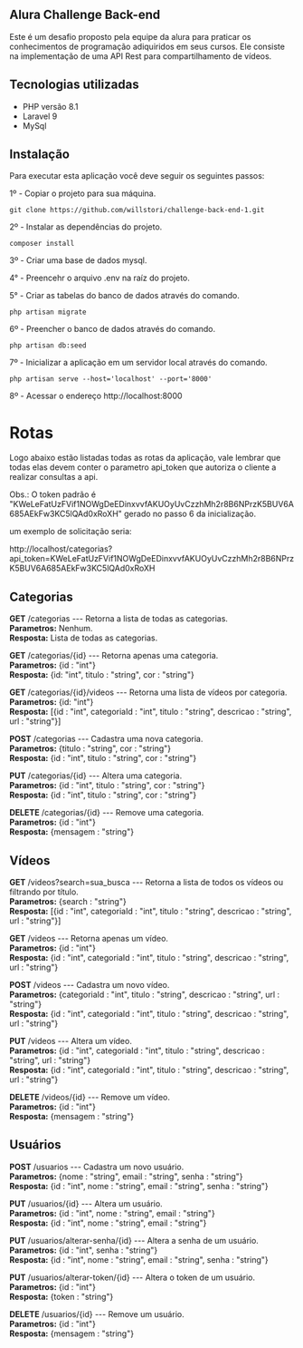 ## Alura Challenge Back-end

Este é um desafio proposto pela equipe da alura para praticar os conhecimentos de programação adiquiridos em seus cursos. Ele consiste na implementação de uma API Rest para compartilhamento de vídeos.

## Tecnologias utilizadas

- PHP versão 8.1
- Laravel 9
- MySql

## Instalação

Para executar esta aplicação você deve seguir os seguintes passos:

1º - Copiar o projeto para sua máquina.

```
git clone https://github.com/willstori/challenge-back-end-1.git
```

2º - Instalar as dependências do projeto.

```
composer install
```

3º - Criar uma base de dados mysql.

4° - Preencehr o arquivo .env na raíz do projeto.

5° - Criar as tabelas do banco de dados através do comando.

```
php artisan migrate
```

6º - Preencher o banco de dados através do comando.
```
php artisan db:seed
```

7º - Inicializar a aplicação em um servidor local através do comando.

```
php artisan serve --host='localhost' --port='8000'
```

8º - Acessar o endereço http://localhost:8000

# Rotas

Logo abaixo estão listadas todas as rotas da aplicação, vale lembrar que todas elas devem conter o parametro api_token que autoriza o cliente a realizar consultas a api. 

Obs.: O token padrão é "KWeLeFatUzFVif1NOWgDeEDinxvvfAKUOyUvCzzhMh2r8B6NPrzK5BUV6A685AEkFw3KC5lQAd0xRoXH" gerado no passo 6 da inicialização.

um exemplo de solicitação seria:

http://localhost/categorias?api_token=KWeLeFatUzFVif1NOWgDeEDinxvvfAKUOyUvCzzhMh2r8B6NPrzK5BUV6A685AEkFw3KC5lQAd0xRoXH

## Categorias

**GET** /categorias --- Retorna a lista de todas as categorias.  
**Parametros:** Nenhum.  
**Resposta:** Lista de todas as categorias.  

**GET** /categorias/{id} --- Retorna apenas uma categoria.  
**Parametros:** {id : "int"}  
**Resposta:** {id: "int", titulo : "string", cor : "string"}  

**GET** /categorias/{id}/videos --- Retorna uma lista de vídeos por categoria.  
**Parametros:** {id: "int"}  
**Resposta:** [{id : "int", categoriaId : "int", titulo : "string", descricao : "string", url : "string"}]  

**POST** /categorias --- Cadastra uma nova categoria.  
**Parametros:** {titulo : "string", cor : "string"}  
**Resposta:** {id : "int", titulo : "string", cor : "string"}  

**PUT** /categorias/{id} --- Altera uma categoria.  
**Parametros:** {id : "int", titulo : "string", cor : "string"}  
**Resposta:** {id : "int", titulo : "string", cor : "string"}  

**DELETE** /categorias/{id} --- Remove uma categoria.  
**Parametros:** {id : "int"}  
**Resposta:** {mensagem : "string"}  

## Vídeos

**GET** /videos?search=sua_busca --- Retorna a lista de todos os vídeos ou filtrando por título.  
**Parametros:** {search : "string"}  
**Resposta:** [{id : "int", categoriaId : "int", titulo : "string", descricao : "string", url : "string"}]  

**GET** /videos --- Retorna apenas um vídeo.  
**Parametros:** {id : "int"}  
**Resposta:** {id : "int", categoriaId : "int", titulo : "string", descricao : "string", url : "string"}  

**POST** /videos --- Cadastra um novo vídeo.  
**Parametros:** {categoriaId : "int", titulo : "string", descricao : "string", url : "string"}  
**Resposta:** {id : "int", categoriaId : "int", titulo : "string", descricao : "string", url : "string"}  

**PUT** /videos --- Altera um vídeo.  
**Parametros:** {id : "int", categoriaId : "int", titulo : "string", descricao : "string", url : "string"}  
**Resposta:** {id : "int", categoriaId : "int", titulo : "string", descricao : "string", url : "string"}  

**DELETE** /videos/{id} --- Remove um vídeo.  
**Parametros:** {id : "int"}  
**Resposta:** {mensagem : "string"}  

## Usuários

**POST** /usuarios --- Cadastra um novo usuário.  
**Parametros:** {nome : "string", email : "string", senha : "string"}  
**Resposta:** {id : "int", nome : "string", email : "string", senha : "string"}  

**PUT** /usuarios/{id} --- Altera um usuário.  
**Parametros:** {id : "int", nome : "string", email : "string"}  
**Resposta:** {id : "int", nome : "string", email : "string"}  

**PUT** /usuarios/alterar-senha/{id} --- Altera a senha de um usuário.  
**Parametros:** {id : "int", senha : "string"}  
**Resposta:** {id : "int", nome : "string", email : "string", senha : "string"}  

**PUT** /usuarios/alterar-token/{id} --- Altera o token de um usuário.  
**Parametros:** {id : "int"}  
**Resposta:** {token : "string"}  

**DELETE** /usuarios/{id} --- Remove um usuário.  
**Parametros:** {id : "int"}  
**Resposta:** {mensagem : "string"}  
